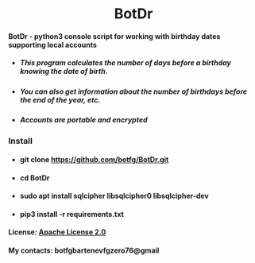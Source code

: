 # <center> BotDr </center>
#### BotDr - python3 console script for working with birthday dates supporting local accounts


* ##### This program calculates the number of days before a birthday knowing the date of birth.
* ##### You can also get information about the number of birthdays before the end of the year, etc.
* ##### Accounts are portable and encrypted


### Install
* #### git clone https://github.com/botfg/BotDr.git
* #### cd BotDr
* #### sudo apt install sqlcipher libsqlcipher0 libsqlcipher-dev
* #### pip3 install -r requirements.txt

#### License: [Apache License 2.0](https://apache.org/licenses/LICENSE-2.0.txt)

#### My contacts: botfgbartenevfgzero76@gmail
